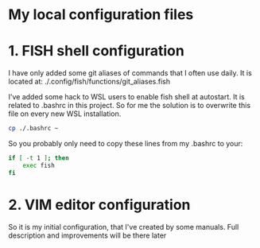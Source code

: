 # My local configuration files

# 1. FISH shell configuration
I have only added some git aliases of commands that I often use daily.
It is located at: ./.config/fish/functions/git_aliases.fish

I've added some hack to WSL users to enable fish shell at autostart. It is related to .bashrc in this project.
So for me the solution is to overwrite this file on every new WSL installation.
```bash
cp ./.bashrc ~
```

So you probably only need to copy these lines from my .bashrc to your:
```bash
if [ -t 1 ]; then
	exec fish
fi
```

# 2. VIM editor configuration
So it is my initial configuration, that I've created by some manuals. Full description and improvements will be there
later

